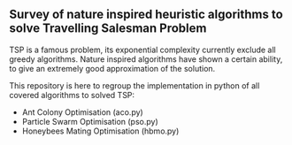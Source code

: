 ## Survey of nature inspired heuristic algorithms to solve Travelling Salesman Problem
TSP is a famous problem, its exponential complexity currently exclude all greedy algorithms. Nature inspired algorithms have shown a certain ability, to give an extremely good approximation of the solution.

This repository is here to regroup the implementation in python of all covered algorithms to solved TSP:
- Ant Colony Optimisation (aco.py)
- Particle Swarm Optimisation (pso.py)
- Honeybees Mating Optimisation (hbmo.py)

